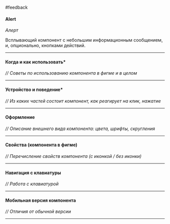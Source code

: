 #feedback 
#### Alert
*Алерт*

Всплывающий компонент с небольшим информационным сообщением, и, опционально, кнопками действий.

---
#### Когда и как использовать*
*// Советы по использованию компонента в фигме и в целом*

---
#### Устройство и поведение*
*// Из каких частей состоит компонент, как реагирует на клик, нажатие*

---
#### Оформление
*// Описание внешнего вида компонента: цвета, шрифты, скругления*

---
#### Свойства (компонента в фигме)
*// Перечисление свойств компонента (с иконкой / без иконки)*

---
#### Навигация с клавиатуры
*// Работа с клавиатурой*

---
#### Мобильная версия компонента
*// Отличия от обычной версии*

---



